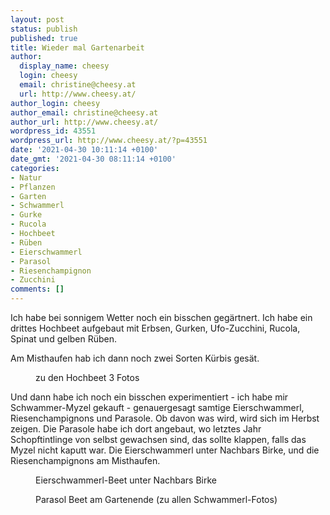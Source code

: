 ```yaml
---
layout: post
status: publish
published: true
title: Wieder mal Gartenarbeit
author:
  display_name: cheesy
  login: cheesy
  email: christine@cheesy.at
  url: http://www.cheesy.at/
author_login: cheesy
author_email: christine@cheesy.at
author_url: http://www.cheesy.at/
wordpress_id: 43551
wordpress_url: http://www.cheesy.at/?p=43551
date: '2021-04-30 10:11:14 +0100'
date_gmt: '2021-04-30 08:11:14 +0100'
categories:
- Natur
- Pflanzen
- Garten
- Schwammerl
- Gurke
- Rucola
- Hochbeet
- Rüben
- Eierschwammerl
- Parasol
- Riesenchampignon
- Zucchini
comments: []
---
```

<!-- wp:paragraph -->
Ich habe bei sonnigem Wetter noch ein bisschen gegärtnert. Ich habe ein drittes Hochbeet aufgebaut mit Erbsen, Gurken, Ufo-Zucchini, Rucola, Spinat und gelben Rüben.
<!-- /wp:paragraph -->
<!-- wp:paragraph -->
Am Misthaufen hab ich dann noch zwei Sorten Kürbis gesät.
<!-- /wp:paragraph -->
<!-- wp:image {"id":43534,"linkDestination":"custom"} -->
<figure class="wp-block-image"><a href="{% link _fotos/arbeit/2015-2022-puppet/2021/hochbeet-nummer-3/index.md %}"><img src="{% link _fotos/arbeit/2015-2022-puppet/2021/hochbeet-nummer-3/Hochbeet3-003.jpg %}" alt="" class="wp-image-43534"></a><br>
<figcaption>zu den Hochbeet 3 Fotos</figcaption>
</figure>
<!-- /wp:image -->
<!-- wp:paragraph -->
Und dann habe ich noch ein bisschen experimentiert - ich habe mir Schwammer-Myzel gekauft - genauergesagt samtige Eierschwammerl, Riesenchampignons und Parasole. Ob davon was wird, wird sich im Herbst zeigen. Die Parasole habe ich dort angebaut, wo letztes Jahr Schopftintlinge von selbst gewachsen sind, das sollte klappen, falls das Myzel nicht kaputt war. Die Eierschwammerl unter Nachbars Birke, und die Riesenchampignons am Misthaufen.
<!-- /wp:paragraph -->
<!-- wp:image {"id":43543} -->
<figure class="wp-block-image"><img src="{% link _fotos/arbeit/2015-2022-puppet/2021/schwammerlbeet/Schwammerl-004.jpg %}" alt="" class="wp-image-43543"><br>
<figcaption>Eierschwammerl-Beet unter Nachbars Birke</figcaption>
</figure>
<!-- /wp:image -->
<!-- wp:image {"id":43545,"linkDestination":"custom"} -->
<figure class="wp-block-image"><a href="{% link _fotos/arbeit/2015-2022-puppet/2021/schwammerlbeet/index.md %}"><img src="{% link _fotos/arbeit/2015-2022-puppet/2021/schwammerlbeet/Schwammerl-006.jpg %}" alt="" class="wp-image-43545"></a><br>
<figcaption>Parasol Beet am Gartenende (zu allen Schwammerl-Fotos)</figcaption>
</figure>
<!-- /wp:image -->
